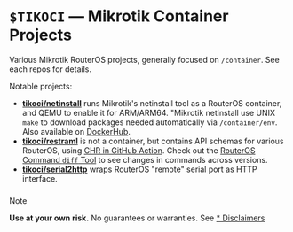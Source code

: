 # `$TIKOCI` — Mikrotik Container Projects

Various Mikrotik RouterOS projects, generally focused on `/container`.  See each repos for details.

Notable projects:
* **[tikoci/netinstall](https://github.com/tikoci/netinstall)**  runs Mikrotik's netinstall tool as a RouterOS container, and QEMU to enable it for ARM/ARM64.   "Mikrotik netinstall use UNIX `make` to download packages needed automatically via `/container/env`.  Also available on [DockerHub](https://hub.docker.com/r/ammo74/netinstall).
* **[tikoci/restraml](https://github.com/tikoci/restraml)** is not a container, but contains API schemas for various RouterOS, using [CHR in GitHub Action](https://github.com/tikoci/restraml/actions/runs/9308686567/job/25624622673).  Check out the [RouterOS Command `diff` Tool](https://tikoci.github.io/restraml) to see changes in commands across versions.
* **[tikoci/serial2http](https://github.com/tikoci/serial2http)** wraps RouterOS "remote" serial port as HTTP interface.

###

> [!NOTE]
>
> **Use at your own risk.**  No guarantees or warranties.  See [* Disclaimers](notices.md)  

